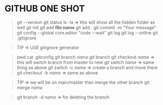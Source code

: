 # GITHUB ONE SHOT

> git --version
> git status
> ls -la => this will show all the hidden folder as well
> git init
> git add __file name__ 
> git add .
> git commit -m "Your message"
> git config --global core.editor "code --wait"
> git log
> git log --online
> git .gitignore

> TIP => USE gitignore generator

> pwd
> cat .gitconfig
> git branch _name_
> git branch
> git checkout _name_ => this will switch branch from master to new
> git switch _name_ => same thing as above
> git switch -c _name_ => create a branch and move there
> git checkout -b _name_ => same as above

> TIP => we will be on main/master then merge the other branch
> git merge _name_ 

> git branch -d _name_ => for deleting the branch